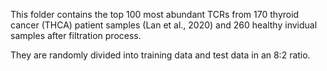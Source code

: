 This folder contains the top 100 most abundant TCRs from 170 thyroid cancer (THCA) patient samples (Lan et al., 2020) and 260 healthy invidual samples after filtration process. 

They are randomly divided into training data and test data in an 8:2 ratio.
